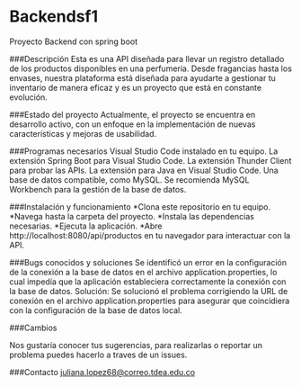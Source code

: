 # Backendsf1
Proyecto Backend con spring boot 


###Descripción
Esta es una API diseñada para llevar un registro detallado 
de los productos disponibles en una perfumería. Desde fragancias hasta los envases, 
nuestra plataforma está diseñada para ayudarte a gestionar tu inventario de manera eficaz y 
es un proyecto que está en constante evolución.

###Estado del proyecto
Actualmente, el proyecto se encuentra en desarrollo activo, con un enfoque en la implementación 
de nuevas características y mejoras de usabilidad.

###Programas necesarios
Visual Studio Code instalado en tu equipo.
La extensión Spring Boot para Visual Studio Code.
La extensión Thunder Client para probar las APIs.
La extensión para Java en Visual Studio Code.
Una base de datos compatible, como MySQL. Se recomienda MySQL Workbench para la gestión de la base de datos.

###Instalación y funcionamiento 
*Clona este repositorio en tu equipo.
*Navega hasta la carpeta del proyecto.
*Instala las dependencias necesarias.
*Ejecuta la aplicación.
*Abre http://localhost:8080/api/productos en tu navegador para interactuar con la API.

###Bugs conocidos y soluciones
 Se identificó un error en la configuración de la conexión a la base de datos en el archivo 
application.properties, lo cual impedía que la aplicación estableciera correctamente la conexión 
con la base de datos.
Solución: Se solucionó el problema corrigiendo la URL de conexión en el archivo application.properties 
para asegurar que coincidiera con la configuración de la base de datos local. 


###Cambios 

Nos gustaría conocer tus sugerencias, para realizarlas o reportar un problema puedes hacerlo a traves de un issues.

###Contacto 
juliana.lopez68@correo.tdea.edu.co
